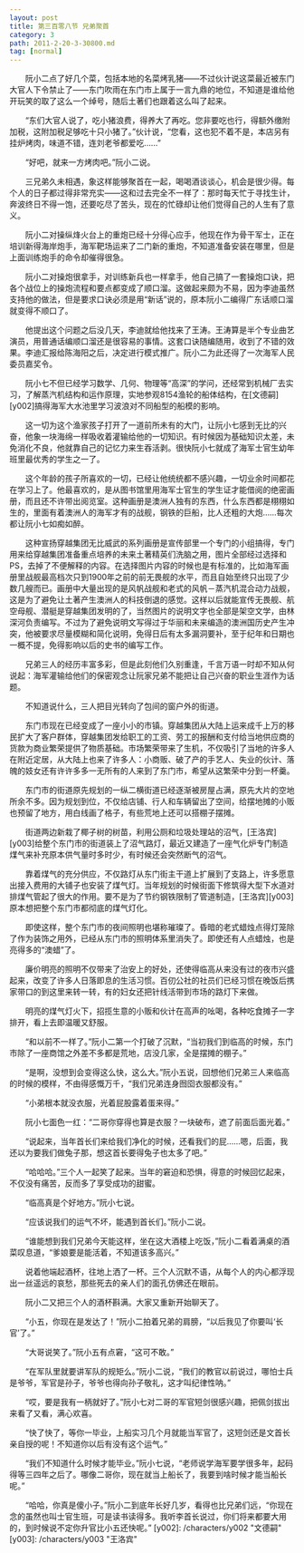 ```yaml
---
layout: post
title: 第三百零八节 兄弟聚首
category: 3
path: 2011-2-20-3-30800.md
tag: [normal]
---
```


　　阮小二点了好几个菜，包括本地的名菜烤乳猪——不过伙计说这菜最近被东门大官人下令禁止了——东门吹雨在东门市上属于一言九鼎的地位，不知道是谁给他开玩笑的取了这么一个绰号，随后土著们也跟着这么叫了起来。

　　“东们大官人说了，吃小猪浪费，得养大了再吃。您非要吃也行，得额外缴附加税，这附加税足够吃十只小猪了。”伙计说，“您看，这也犯不着不是，本店另有挂炉烤肉，味道不错，连刘老爷都爱吃……”

　　“好吧，就来一方烤肉吧。”阮小二说。

　　三兄弟久未相遇，象这样能够聚首在一起，喝喝酒谈谈心，机会是很少得。每个人的日子都过得非常充实——这和过去完全不一样了：那时每天忙于寻找生计，奔波终日不得一饱，还要吃尽了苦头，现在的忙碌却让他们觉得自己的人生有了意义。

　　阮小二对操纵烽火台上的重炮已经十分得心应手，他现在作为骨干军士，正在培训新得海岸炮手，海军靶场运来了二门新的重炮，不知道准备安装在哪里，但是上面训练炮手的命令却催得很急。

　　阮小二对操炮很拿手，对训练新兵也一样拿手，他自己搞了一套操炮口诀，把各个战位上的操炮流程和要点都变成了顺口溜。这做起来颇为不易，因为李迪虽然支持他的做法，但是要求口诀必须是用“新话”说的，原本阮小二编得广东话顺口溜就变得不顺口了。

　　他提出这个问题之后没几天，李迪就给他找来了王涛。王涛算是半个专业曲艺演员，用普通话编顺口溜还是很容易的事情。这套口诀随编随用，收到了不错的效果。李迪汇报给陈海阳之后，决定进行模式推广。阮小二为此还得了一次海军人民委员嘉奖令。

　　阮小七不但已经学习数学、几何、物理等“高深”的学问，还经常到机械厂去实习，了解蒸汽机结构和运作原理，实地参观8154渔轮的船体结构，在[文德嗣][y002]搞得海军大水池里学习波浪对不同船型的船模的影响。

　　这一切为这个渔家孩子打开了一道前所未有的大门，让阮小七感到无比的兴奋，他象一块海绵一样吸收着灌输给他的一切知识。有时候因为基础知识太差，未免消化不良，他就靠自己的记忆力来生吞活剥。很快阮小七就成了海军士官生幼年班里最优秀的学生之一了。

　　这个年龄的孩子所喜欢的一切，已经让他统统都不感兴趣，一切业余时间都花在学习上了。他最喜欢的，是从图书馆里用海军士官生的学生证才能借阅的绝密画册，而且还不许带出阅览室。这种画册是澳洲人独有的东西，什么东西都是栩栩如生的，里面有着澳洲人的海军才有的战舰，钢铁的巨船，比人还粗的大炮……每次都让阮小七如痴如醉。

　　这种宣扬穿越集团无比威武的系列画册是宣传部里一个专门的小组搞得，专门用来给穿越集团准备重点培养的未来土著精英们洗脑之用，图片全部经过选择和PS，去掉了不便解释的内容。在选择图片内容的时候也是有标准的，比如海军画册里战舰最高档次只到1900年之前的前无畏舰的水平，而且自始至终只出现了少数几艘而已。画册中大量出现的是风帆战舰和老式的风帆－蒸汽机混合动力战舰，这是为了避免让土著产生澳洲人的科技倒退的感觉。这样以后就能宣传无畏舰、航空母舰、潜艇是穿越集团发明的了，当然图片的说明文字也全部是架空文学，由林深河负责编写。不过为了避免说明文写得过于华丽和未来编造的澳洲国历史产生冲突，他被要求尽量模糊和简化说明，免得日后有太多漏洞要补，至于纪年和日期也一概不提，免得影响以后的史书的编写工作。

　　兄弟三人的经历丰富多彩，但是此刻他们久别重逢，千言万语一时却不知从何说起：海军灌输给他们的保密观念让阮家兄弟不能把让自己兴奋的职业生涯作为话题。

　　不知道说什么，三人把目光转向了包间的窗户外的街道。

　　东门市现在已经变成了一座小小的市镇。穿越集团从大陆上运来成千上万的移民扩大了客户群体，穿越集团发给职工的工资、劳工的报酬和支付给当地供应商的货款为商业繁荣提供了物质基础。市场繁荣带来了生机，不仅吸引了当地的许多人在附近定居，从大陆上也来了许多人：小商贩、破了产的手艺人、失业的伙计、落魄的妓女还有许许多多一无所有的人来到了东门市，希望从这繁荣中分到一杯羹。

　　东门市的街道原先规划的一纵二横街道已经逐渐被房屋占满，原先大片的空地所余不多。因为规划到位，不仅给店铺、行人和车辆留出了空间，给摆地摊的小贩也预留了地方，用白线画了格子，有些荒地上还可以搭棚子摆摊。

　　街道两边新栽了椰子树的树苗，利用公厕和垃圾处理站的沼气，[王洛宾][y003]给整个东门市的街道装上了沼气路灯，最近又建造了一座气化炉专门制造煤气来补充原本供气量时多时少，有时候还会突然断气的沼气。

　　靠着煤气的充分供应，不仅路灯从东门街主干道上扩展到了支路上，许多愿意出接入费用的大铺子也安装了煤气灯。当年规划的时候街面下修筑得大型下水道对排煤气管起了很大的作用。要不是为了节约钢铁限制了管道制造，[王洛宾][y003]原本想把整个东门市都彻底的煤气灯化。

　　即使这样，整个东门市的夜间照明也堪称璀璨了。昏暗的老式蜡烛点得灯笼除了作为装饰之用外，已经从东门市的照明体系里消失了。即使还有人点蜡烛，也是亮得多的“澳蜡”了。

　　廉价明亮的照明不仅带来了治安上的好处，还使得临高从来没有过的夜市兴盛起来，改变了许多人日落即息的生活习惯。百仞公社的社员们已经习惯在晚饭后携家带口的到这里来转一转，有的妇女还把针线活带到市场的路灯下来做。

　　明亮的煤气灯火下，招揽生意的小贩和伙计在高声的吆喝，各种吃食摊子一字排开，看上去即温暖又舒服。

　　“和以前不一样了。”阮小二第一个打破了沉默，“当初我们到临高的时候，东门市除了一座商馆之外差不多都是荒地，店没几家，全是摆摊的棚子。”

　　“是啊，没想到会变得这么快，这么大。”阮小五说，回想他们兄弟三人来临高的时候的模样，不由得感慨万千，“我们兄弟连身囫囵衣服都没有。”

　　“小弟根本就没衣服，光着屁股露着蛋来得。”

　　阮小七面色一红：“二哥你穿得也算是衣服？一块破布，遮了前面后面光着。”

　　“说起来，当年首长们来给我们净化的时候，还看我们的屁……嗯，后面，我还以为要我们做兔子那，想这首长要得兔子也太多了吧。”

　　“哈哈哈。”三个人一起笑了起来。当年的窘迫和恐惧，得意的时候回忆起来，不仅没有痛苦，反而多了享受成功的甜蜜。

　　“临高真是个好地方。”阮小七说。

　　“应该说我们的运气不坏，能遇到首长们。”阮小二说。

　　“谁能想到我们兄弟今天能这样，坐在这大酒楼上吃饭，”阮小二看着满桌的酒菜叹息道，“爹娘要是能活着，不知道该多高兴。”

　　说着他端起酒杯，往地上洒了一杯。三个人沉默不语，从每个人的内心都浮现出一丝遥远的哀愁，那些死去的亲人们的面孔仿佛还在眼前。

　　阮小二又把三个人的酒杯斟满。大家又重新开始聊天了。

　　“小五，你现在是发达了！”阮小二拍着兄弟的肩膀，“以后我见了你要叫‘长官’了。”

　　“大哥说笑了。”阮小五有点窘，“这可不敢。”

　　“在军队里就要讲军队的规矩么。”阮小二说，“我们的教官以前说过，哪怕士兵是爷爷，军官是孙子，爷爷也得向孙子敬礼，这才叫纪律性呐。”

　　“哎，要是我有一柄就好了。”阮小七对二哥的军官短剑很感兴趣，把佩剑拔出来看了又看，满心欢喜。

　　“快了快了，等你一毕业，上船实习几个月就能当军官了，这短剑还是文首长亲自授的呢！不知道你以后有没有这个运气。”

　　“我们不知道什么时候才能毕业。”阮小七说，“老师说学海军要学很多年，起码得等三四年之后了。哪像二哥你，现在就当上船长了，我要到啥时候才能当船长呢。”

　　“哈哈，你真是傻小子。”阮小二到底年长好几岁，看得也比兄弟们远，“你现在念的虽然也叫士官生班，可是读书读得多。我听李首长说过，你们将来都要大用的，到时候说不定你升官比小五还快呢。”
[y002]: /characters/y002 "文德嗣"
[y003]: /characters/y003 "王洛宾"
